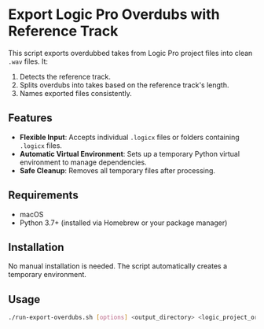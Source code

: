 # Export Logic Pro Overdubs with Reference Track

This script exports overdubbed takes from Logic Pro project files into clean `.wav` files. It:
1. Detects the reference track.
2. Splits overdubs into takes based on the reference track's length.
3. Names exported files consistently.

## Features

- **Flexible Input**: Accepts individual `.logicx` files or folders containing `.logicx` files.
- **Automatic Virtual Environment**: Sets up a temporary Python virtual environment to manage dependencies.
- **Safe Cleanup**: Removes all temporary files after processing.

## Requirements

- macOS
- Python 3.7+ (installed via Homebrew or your package manager)

## Installation

No manual installation is needed. The script automatically creates a temporary environment.

## Usage

```bash
./run-export-overdubs.sh [options] <output_directory> <logic_project_or_folder_1> [<logic_project_or_folder_2> ...]
